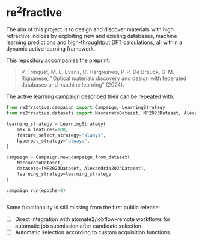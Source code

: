 # re<sup>2</sup>fractive

The aim of this project is to design and discover materials with high refractive indices by exploiting new and existing databases, machine learning predictions and high-throughtput DFT calculations, all within a dynamic active learning framework.

This repository accompanies the preprint:

> V. Trinquet, M. L. Evans, C. Hargreaves, P-P. De Breuck, G-M. Rignanese, "Optical materials discovery and design with federated databases and machine learning" (2024).

The active learning campaign described their can be repeated with:

```python
from re2fractive.campaign import Campaign, LearningStrategy
from re2fractive.datasets import NaccaratoDataset, MP2023Dataset, Alexandria2024Dataset

learning_strategy = LearningStrategy(
    max_n_features=100,
    feature_select_strategy="always",
    hyperopt_strategy="always",
)

campaign = Campaign.new_campaign_from_dataset(
    NaccaratoDataset,
    datasets=[MP2023Dataset, Alexandria2024Dataset],
    learning_strategy=learning_strategy
)

campaign.run(epochs=8)
```



![[](img/flow.svg)](img/flow.svg)

Some functionality is still missing from the first public release:

- [ ] Direct integration with atomate2/jobflow-remote workflows for automatic
  job submission after candidate selection.
- [ ] Automatic selection according to custom acquisition functions.
